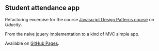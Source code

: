 ## Student attendance app

Refactoring excercise for the course [Javascript Design Patterns course](https://www.udacity.com/course/javascript-design-patterns--ud989) on _Udacity_. 

From the naive jquery implementation to a kind of MVC simple app.

Available on [GitHub Pages](https://nata25.github.io/attendance-MVC/).


